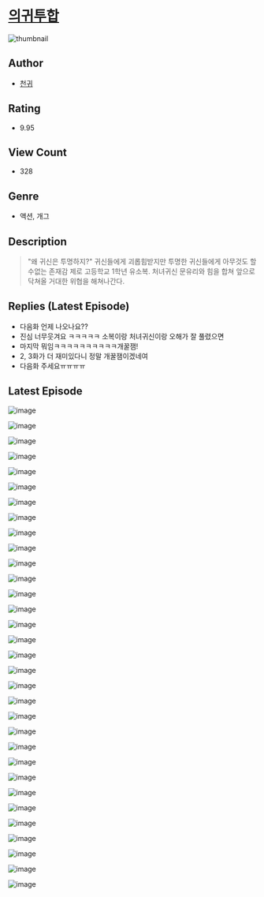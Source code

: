 # [의귀투합](https://comic.naver.com/bestChallenge/list?titleId=810174)
![thumbnail](https://image-comic.pstatic.net/user_contents_data/challenge_comic/2023/05/24/270594/upload_3558232070360216163_480x623.jpeg)

## Author
- [천귀](https://comic.naver.com/artistTitle?id=270594)

## Rating
- 9.95

## View Count
- 328

## Genre
- 액션, 개그

## Description
> "왜 귀신은 투명하지?" 귀신들에게 괴롭힘받지만 투명한 귀신들에게 아무것도 할 수없는 존재감 제로 고등학교 1학년 유소복. 처녀귀신 문유리와 힘을 합쳐 앞으로 닥쳐올 거대한 위협을 해쳐나간다.

## Replies (Latest Episode)
- 다음화 언제 나오나요??
- 진심 너무웃겨요 ㅋㅋㅋㅋㅋ 소복이랑 처녀귀신이랑 오해가 잘 풀렸으면
- 마지막 뭐임ㅋㅋㅋㅋㅋㅋㅋㅋㅋㅋ개꿀잼!
- 2, 3화가 더 재미있다니 정말 개꿀잼이겠네여
- 다음화 주세요ㅠㅠㅠㅠ

## Latest Episode
![image](https://image-comic.pstatic.net/user_contents_data/challenge_comic/2023/05/23/270594/upload_7003998342454063924.jpeg)

![image](https://image-comic.pstatic.net/user_contents_data/challenge_comic/2023/05/23/270594/upload_7017232953461059684.jpeg)

![image](https://image-comic.pstatic.net/user_contents_data/challenge_comic/2023/05/23/270594/upload_3616730492070539573.jpeg)

![image](https://image-comic.pstatic.net/user_contents_data/challenge_comic/2023/05/23/270594/upload_3905808573685511988.jpeg)

![image](https://image-comic.pstatic.net/user_contents_data/challenge_comic/2023/05/23/270594/upload_3990525059946328932.jpeg)

![image](https://image-comic.pstatic.net/user_contents_data/challenge_comic/2023/05/23/270594/upload_3774410346508466230.jpeg)

![image](https://image-comic.pstatic.net/user_contents_data/challenge_comic/2023/05/23/270594/upload_7377521134862021988.jpeg)

![image](https://image-comic.pstatic.net/user_contents_data/challenge_comic/2023/05/23/270594/upload_7075548856194380343.jpeg)

![image](https://image-comic.pstatic.net/user_contents_data/challenge_comic/2023/05/23/270594/upload_3977018453656757859.jpeg)

![image](https://image-comic.pstatic.net/user_contents_data/challenge_comic/2023/05/23/270594/upload_7306638927260430437.jpeg)

![image](https://image-comic.pstatic.net/user_contents_data/challenge_comic/2023/05/23/270594/upload_3486455951248470833.jpeg)

![image](https://image-comic.pstatic.net/user_contents_data/challenge_comic/2023/05/23/270594/upload_3990527246805842225.jpeg)

![image](https://image-comic.pstatic.net/user_contents_data/challenge_comic/2023/05/23/270594/upload_3486408870591737905.jpeg)

![image](https://image-comic.pstatic.net/user_contents_data/challenge_comic/2023/05/23/270594/upload_3617854385355306289.jpeg)

![image](https://image-comic.pstatic.net/user_contents_data/challenge_comic/2023/05/23/270594/upload_3486179961753186868.jpeg)

![image](https://image-comic.pstatic.net/user_contents_data/challenge_comic/2023/05/23/270594/upload_7377798001302189107.jpeg)

![image](https://image-comic.pstatic.net/user_contents_data/challenge_comic/2023/05/23/270594/upload_7017793910482625126.jpeg)

![image](https://image-comic.pstatic.net/user_contents_data/challenge_comic/2023/05/23/270594/upload_7365417512402827107.jpeg)

![image](https://image-comic.pstatic.net/user_contents_data/challenge_comic/2023/05/23/270594/upload_7377569336438306872.jpeg)

![image](https://image-comic.pstatic.net/user_contents_data/challenge_comic/2023/05/23/270594/upload_3690760802423486054.jpeg)

![image](https://image-comic.pstatic.net/user_contents_data/challenge_comic/2023/05/23/270594/upload_7017227472998852148.jpeg)

![image](https://image-comic.pstatic.net/user_contents_data/challenge_comic/2023/05/23/270594/upload_4123108377497842740.jpeg)

![image](https://image-comic.pstatic.net/user_contents_data/challenge_comic/2023/05/23/270594/upload_3546697283606296678.jpeg)

![image](https://image-comic.pstatic.net/user_contents_data/challenge_comic/2023/05/23/270594/upload_7018126878576882274.jpeg)

![image](https://image-comic.pstatic.net/user_contents_data/challenge_comic/2023/05/23/270594/upload_3775477946482123877.jpeg)

![image](https://image-comic.pstatic.net/user_contents_data/challenge_comic/2023/05/23/270594/upload_4121415305701766243.jpeg)

![image](https://image-comic.pstatic.net/user_contents_data/challenge_comic/2023/05/23/270594/upload_3761687884612579681.jpeg)

![image](https://image-comic.pstatic.net/user_contents_data/challenge_comic/2023/05/23/270594/upload_7233684122473096499.jpeg)

![image](https://image-comic.pstatic.net/user_contents_data/challenge_comic/2023/05/23/270594/upload_4063485126148895024.jpeg)

![image](https://image-comic.pstatic.net/user_contents_data/challenge_comic/2023/05/23/270594/upload_7162471847436826466.jpeg)

![image](https://image-comic.pstatic.net/user_contents_data/challenge_comic/2023/05/23/270594/upload_7089570935798247728.jpeg)

![image](https://image-comic.pstatic.net/user_contents_data/challenge_comic/2023/05/23/270594/upload_3702577039206016050.jpeg)
